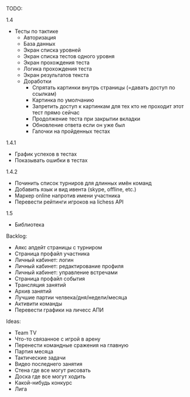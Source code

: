 TODO:

1.4
- Тесты по тактике
    + Авторизация
    + База данных
    + Экран списка уровней
    + Экран списка тестов одного уровня
    + Экран прохождения теста
    + Логика прохождения теста
    - Экран результатов текста
    - Доработки
        + Спрятать картинки внутрь страницы (=давать доступ по ссылкам)
        + Картинка по умолчанию
        - Запретить доступ к картинкам для тех кто не проходит этот тест прямо сейчас
        - Продолжение теста при закрытии вкладки
        - Обновление ответа если он уже был
        - Галочки на пройденных тестах


1.4.1
- График успехов в тестах
- Показывать ошибки в тестах

1.4.2
- Починить список турниров для длинных имён команд
- Добавить язык и вид ивента (skype, offline, etc.)
- Маркер online напротив имени участника
- Перевести рейтинги игроков на lichess API

1.5
- Библиотека

Backlog:
- Аякс апдейт страницы с турниром
- Страница профайл участника
- Личный кабинет: логин
- Личный кабинет: редактирование профиля
- Личный кабинет: управление встречами
- Страница профайл события
- Трансляция занятий
- Архив занятий
- Лучшие партии челвека/дня/недели/месяца
- Активити команды
- Перевести графики на личесс АПИ

Ideas:
- Team TV
- Что-то связанное с игрой в арену
- Перенести командные сражения на главную
- Партия месяца
- Тактические задачи
- Видео последнего занятия
- Стена где все могут рисовать
- Доска где все могут ходить
- Какой-нибудь конкурс
- Лига